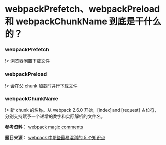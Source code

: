 # webpackPrefetch、webpackPreload 和 webpackChunkName 到底是干什么的？

### webpackPrefetch

!> 浏览器闲置下载文件

### webpackPreload

!> 会在父 chunk 加载时并行下载文件

### webpackChunkName

!> 新 chunk 的名称。从 webpack 2.6.0 开始，[index] and [request] 占位符，分别支持赋予一个递增的数字和实际解析的文件名。


**参考资料：**
[webpack magic comments](https://webpack.docschina.org/api/module-methods/#magic-comments)

**题目来源：**
[webpack 中那些最易混淆的 5 个知识点](https://juejin.im/post/5cede821f265da1bbd4b5630)